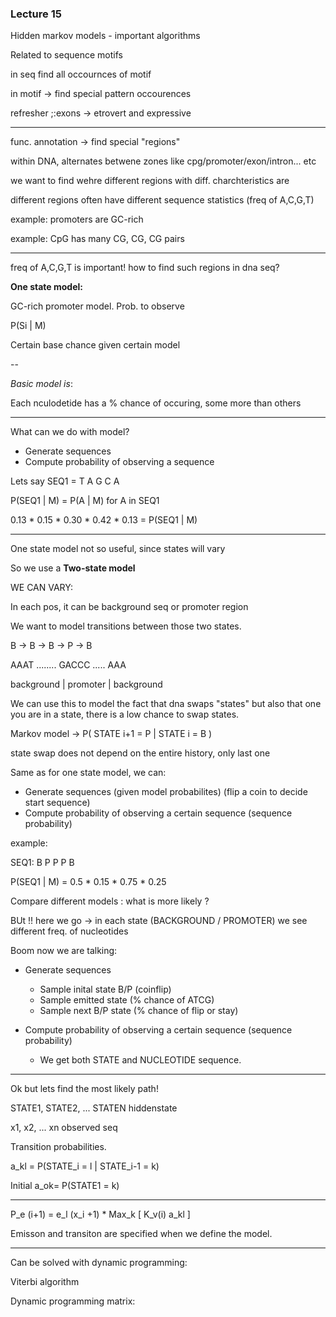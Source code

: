 ### Lecture 15

Hidden markov models - important algorithms

Related to sequence motifs

in seq find all occournces of motif

in motif -> find special pattern occourences

refresher ;:exons -> etrovert and expressive

--------------

func. annotation -> find special "regions"

within DNA, alternates betwene zones like cpg/promoter/exon/intron... etc

we want to find wehre different regions with diff. charchteristics are

different regions often have different sequence statistics (freq of A,C,G,T)

example: promoters are GC-rich 

example: CpG has many CG, CG, CG pairs

---------------------

freq of A,C,G,T is important! how to find such regions in dna seq?

**One state model:**

GC-rich promoter model. Prob. to observe 

P(Si | M) 

Certain base chance given certain model

--

*Basic model is*:

Each nculodetide has a % chance of occuring, some more than others

------

What can we do with model?

- Generate sequences
- Compute probability of observing a sequence 

Lets say SEQ1 = T A G C A

P(SEQ1 | M) = P(A | M) for A in SEQ1

0.13 * 0.15 * 0.30 * 0.42 * 0.13 = P(SEQ1 | M) 

------

One state model not so useful, since states will vary

So we use a **Two-state model**

WE CAN VARY:

In each pos, it can be background seq or promoter region

We want to model transitions between those two states. 

B -> B -> B -> P -> B

AAAT ........  GACCC ..... AAA

background |   promoter | background


We can use this to model the fact that dna swaps "states" but also that one you are in a state, there is a low chance to swap states.

Markov model -> P( STATE i+1 = P | STATE i = B )

state swap does not depend on the entire history, only last one

Same as for one state model, we can:

- Generate sequences (given model probabilites)
(flip a coin to decide start sequence)
- Compute probability of observing a certain sequence (sequence probability)

example:

SEQ1: B P P P B

P(SEQ1 | M) = 0.5 * 0.15 * 0.75 * 0.25

Compare different models : what is more likely ?

BUt !! here we go -> in each state (BACKGROUND / PROMOTER) we see different freq. of nucleotides


Boom now we are talking:

- Generate sequences 

    - Sample inital state B/P (coinflip)
    - Sample emitted state (% chance of ATCG)
    - Sample next B/P state (% chance of flip or stay)

- Compute probability of observing a certain sequence (sequence probability)
    - We get both STATE and NUCLEOTIDE sequence.


----------

Ok but lets find the most likely path!

STATE1, STATE2, ... STATEN hiddenstate

x1, x2, ... xn observed seq

Transition probabilities.

a_kl = P(STATE_i = l | STATE_i-1 = k)

Initial a_ok= P(STATE1 = k)

------------

P_e (i+1) = e_l (x_i +1) * Max_k [  K_v(i) a_kl  ]

Emisson and transiton are specified when we define the model.

-----------

Can be solved with dynamic programming:

Viterbi algorithm

Dynamic programming matrix:


